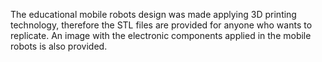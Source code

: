 The educational mobile robots design was made applying 3D printing technology, therefore the STL files are provided for anyone who wants to replicate.
An image with the electronic components applied in the mobile robots is also provided. 
